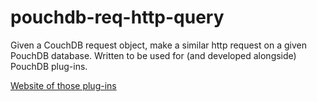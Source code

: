 pouchdb-req-http-query
======================

Given a CouchDB request object, make a similar http request on a given
PouchDB database. Written to be used for (and developed alongside)
PouchDB plug-ins.

[Website of those plug-ins](http://python-pouchdb.marten-de-vries.nl/plugins.html)
